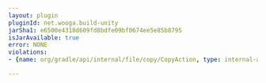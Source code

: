 ```yaml
---
layout: plugin
pluginId: net.wooga.build-unity
jarSha1: e6500e4318d609fd8bdfe09bf0674ee5e85b8795
isJarAvailable: true
error: NONE
violations:
- {name: org/gradle/api/internal/file/copy/CopyAction, type: internal-api-usage}

---
```

